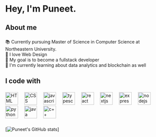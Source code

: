 <h1 align="left">Hey, I'm Puneet.</h1>

###

<h2 align="left">About me</h2>

###

<p align="left">📚 Currently pursuing Master of Science in Computer Science at Northeastern University.<br>🎨 I love Web Design <br>🎯 My goal is to become a fullstack developer <br>🎲 I'm currently learning about data analytics and blockchain as well</p>

###

<h2 align="left">I code with</h2>

###

<div align="left">
  <img src="https://cdn.jsdelivr.net/gh/devicons/devicon@latest/icons/html5/html5-original.svg" height="40" alt="HTML logo" />
  <img width="12" /> 
  <img src="https://cdn.jsdelivr.net/gh/devicons/devicon@latest/icons/css3/css3-original.svg" height="40" alt="CSS logo" />
  <img width="12" /> 
  <img src="https://cdn.jsdelivr.net/gh/devicons/devicon/icons/javascript/javascript-original.svg" height="40" alt="javascript logo"  />
  <img width="12" />
  <img src="https://cdn.jsdelivr.net/gh/devicons/devicon/icons/typescript/typescript-original.svg" height="40" alt="typescript logo"  />
  <img width="12" />
  <img src="https://cdn.jsdelivr.net/gh/devicons/devicon/icons/react/react-original.svg" height="40" alt="react logo"  />
  <img width="12" />
  <img src="https://cdn.jsdelivr.net/gh/devicons/devicon/icons/nextjs/nextjs-original.svg" height="40" alt="nextjs logo"  />
  <img width="12" />
  <img src="https://cdn.jsdelivr.net/gh/devicons/devicon@latest/icons/express/express-original.svg" height="40" alt="express logo" />
  <img width="12" />
  <img src="https://cdn.jsdelivr.net/gh/devicons/devicon/icons/nodejs/nodejs-original.svg" height="40" alt="nodejs logo"  />
  <img width="12" />
  <img src="https://cdn.jsdelivr.net/gh/devicons/devicon@latest/icons/python/python-original.svg" height="40" alt="python logo" />
  <img width="12" /> 
  <img src="https://cdn.jsdelivr.net/gh/devicons/devicon@latest/icons/java/java-original.svg" height="40" alt="java logo" />
  <img width="12" /> 
  <img src="https://cdn.jsdelivr.net/gh/devicons/devicon@latest/icons/cplusplus/cplusplus-original.svg" height="40" alt="c++ logo" />
  
</div>

###


[![Puneet's GitHub stats](https://github-readme-stats.vercel.app/api?username=puneet20011&show_icons=true&theme=tokyonight)]

